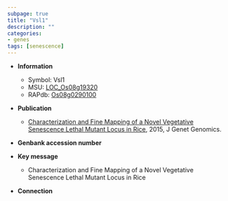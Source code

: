 ```yaml
---
subpage: true
title: "Vsl1"
description: ""
categories:
- genes
tags: [senescence]
---
```


* **Information**  
    + Symbol: Vsl1  
    + MSU: [LOC_Os08g19320](http://rice.plantbiology.msu.edu/cgi-bin/ORF_infopage.cgi?orf=LOC_Os08g19320)  
    + RAPdb: [Os08g0290100](http://rapdb.dna.affrc.go.jp/viewer/gbrowse_details/irgsp1?name=Os08g0290100)  

* **Publication**  
    + [Characterization and Fine Mapping of a Novel Vegetative Senescence Lethal Mutant Locus in Rice](http://www.ncbi.nlm.nih.gov/pubmed?term=Characterization+and+Fine+Mapping+of+a+Novel+Vegetative+Senescence+Lethal+Mutant+Locus+in+Rice%5BTitle%5D), 2015, J Genet Genomics.

* **Genbank accession number**  

* **Key message**  
    + Characterization and Fine Mapping of a Novel Vegetative Senescence Lethal Mutant Locus in Rice

* **Connection**  



